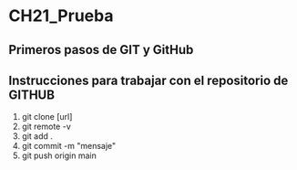 # CH21_Prueba
Primeros pasos de GIT y GitHub
---
## Instrucciones para trabajar con el repositorio de GITHUB

1. git clone [url]
2. git remote -v
3. git add .
4. git commit -m "mensaje"
5. git push origin main
